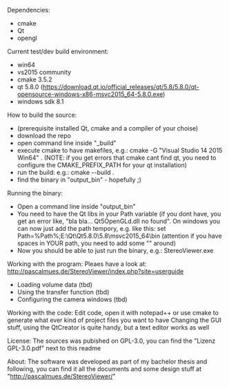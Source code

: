 Dependencies:
- cmake
- Qt
- opengl

Current test/dev build environment:
- win64
- vs2015 community
- cmake 3.5.2
- qt 5.8.0 (https://download.qt.io/official_releases/qt/5.8/5.8.0/qt-opensource-windows-x86-msvc2015_64-5.8.0.exe)
- windows sdk 8.1

How to build the source:
- (prerequisite installed Qt, cmake and a compiler of your choise)
- download the repo
- open command line inside "_build"
- execute cmake to have makefiles, e.g.: cmake -G "Visual Studio 14 2015 Win64" . (NOTE: if you get errors that cmake cant find qt, you need to configure the CMAKE_PREFIX_PATH for your qt installation)
- run the build: e.g.: cmake --build .
- find the binary in "output\_bin" - hopefully ;)

Running the binary:
- Open a command line inside "output\_bin"
- You need to have the Qt libs in your Path variable (if you dont have, you get an error like, "bla bla... Qt5OpenGLd.dll no found". On windows you can now just add the path tempory, e.g. like this: set Path=%Path%;E:\Qt\Qt5.8.0\5.8\msvc2015_64\bin (attention if you have spaces in YOUR path, you need to add some "" around)
- Now you should be able to just run the binary, e.g.: StereoViewer.exe

Working with the program:
Pleaes have a look at: http://pascalmues.de/StereoViewer/index.php?site=userguide
- Loading volume data (tbd)
- Using the transfer function (tbd)
- Configuring the camera windows (tbd)

Working with the code:
Edit code, open it with notepad++ or use cmake to generate what ever kind of project files you want to have
Changing the GUI stuff, using the QtCreator is quite handy, but a text editor works as well

License:
The sources was pubished on GPL-3.0, you can find the "Lizenz GPL-3.0.pdf" next to this readme

About:
The software was developed as part of my bachelor thesis and following, you can find it all the documents and some design stuff at "http://pascalmues.de/StereoViewer/"
